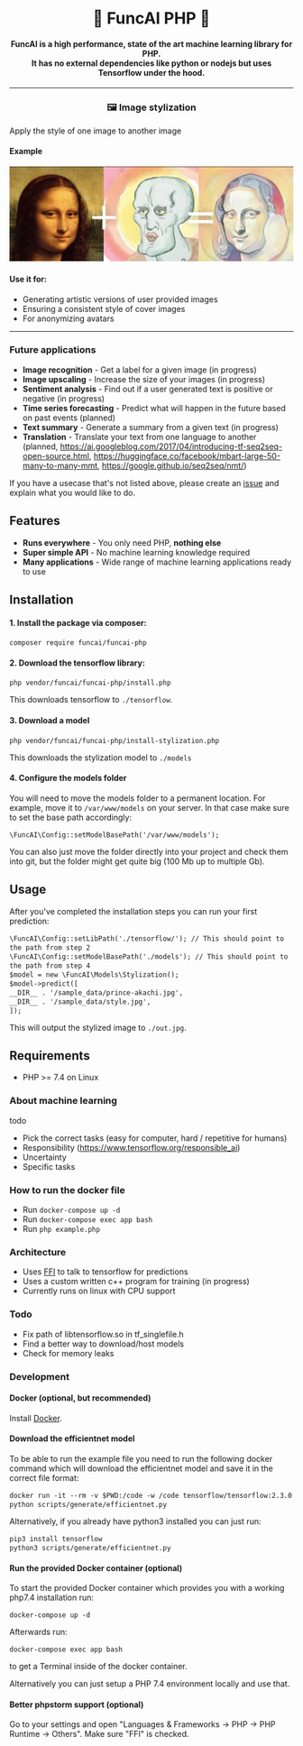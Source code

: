 <h1 align="center">
🌟 FuncAI PHP 🌟
</h1>

<h4 align="center">
    FuncAI is a high performance, state of the art machine learning library for PHP.<br>It has no external dependencies like python or nodejs but uses Tensorflow under the hood.
</h4>

<hr>

<h3 align="center">
🖼️ Image stylization
</h3>
Apply the style of one image to another image

#### Example

<p align="center">
<img src="https://raw.githubusercontent.com/funcai/funcai-php/main/.github/img/php-ai-image-stylization.jpg" alt="Shows mona lisa and a comic character which combined result in a third image of mona lisa in the style of the comic character" width="766">
</p>

#### Use it for:
   - Generating artistic versions of user provided images 
   - Ensuring a consistent style of cover images
   - For anonymizing avatars 

<hr>

### Future applications

 - **Image recognition** - Get a label for a given image (in progress)
 - **Image upscaling** - Increase the size of your images (in progress)
 - **Sentiment analysis** - Find out if a user generated text is positive or negative (in progress)
 - **Time series forecasting** - Predict what will happen in the future based on past events (planned)
 - **Text summary** - Generate a summary from a given text (in progress)
 - **Translation** - Translate your text from one language to another (planned, https://ai.googleblog.com/2017/04/introducing-tf-seq2seq-open-source.html, https://huggingface.co/facebook/mbart-large-50-many-to-many-mmt, https://google.github.io/seq2seq/nmt/)
 
If you have a usecase that's not listed above, please create an [issue](https://github.com/funcai/funcai-php/issues/new) and explain what you would like to do.

## Features

 - **Runs everywhere** - You only need PHP, **nothing else**
 - **Super simple API** - No machine learning knowledge required
 - **Many applications** - Wide range of machine learning applications ready to use

## Installation
#### 1. Install the package via composer:

    composer require funcai/funcai-php

#### 2. Download the tensorflow library:

    php vendor/funcai/funcai-php/install.php

This downloads tensorflow to `./tensorflow`.

#### 3. Download a model

    php vendor/funcai/funcai-php/install-stylization.php

This downloads the stylization model to `./models`

#### 4. Configure the models folder
You will need to move the models folder to a permanent location.
For example, move it to `/var/www/models` on your server. In that case make sure to set the base path accordingly:

    \FuncAI\Config::setModelBasePath('/var/www/models');

You can also just move the folder directly into your project and check them into git, but the folder might get quite big (100 Mb up to multiple Gb).

## Usage
After you've completed the installation steps you can run your first prediction:

    \FuncAI\Config::setLibPath('./tensorflow/'); // This should point to the path from step 2 
    \FuncAI\Config::setModelBasePath('./models'); // This should point to the path from step 4
    $model = new \FuncAI\Models\Stylization();
    $model->predict([
    __DIR__ . '/sample_data/prince-akachi.jpg',
    __DIR__ . '/sample_data/style.jpg',
    ]);

This will output the stylized image to `./out.jpg`.

## Requirements
 - PHP >= 7.4 on Linux

### About machine learning
todo
- Pick the correct tasks (easy for computer, hard / repetitive for humans)
- Responsibility (https://www.tensorflow.org/responsible_ai)
- Uncertainty
- Specific tasks

### How to run the docker file

 - Run `docker-compose up -d`
 - Run `docker-compose exec app bash`
 - Run `php example.php`

### Architecture

 - Uses [FFI](https://www.php.net/manual/en/class.ffi.php) to talk to tensorflow for predictions
 - Uses a custom written c++ program for training (in progress)
 - Currently runs on linux with CPU support

### Todo
 - Fix path of libtensorflow.so in tf_singlefile.h
 - Find a better way to download/host models
 - Check for memory leaks

### Development

#### Docker (optional, but recommended)
Install [Docker](https://docs.docker.com/get-docker/).

#### Download the efficientnet model
To be able to run the example file you need to run the following docker command which will download the efficientnet model and save it in the correct file format:

    docker run -it --rm -v $PWD:/code -w /code tensorflow/tensorflow:2.3.0 python scripts/generate/efficientnet.py

Alternatively, if you already have python3 installed you can just run:

    pip3 install tensorflow
    python3 scripts/generate/efficientnet.py

#### Run the provided Docker container (optional)
To start the provided Docker container which provides you with a working php7.4 installation run:

    docker-compose up -d

Afterwards run:

    docker-compose exec app bash

to get a Terminal inside of the docker container.

Alternatively you can just setup a PHP 7.4 environment locally and use that.

#### Better phpstorm support (optional)
Go to your settings and open "Languages & Frameworks -> PHP -> PHP Runtime -> Others". Make sure "FFI" is checked. 
